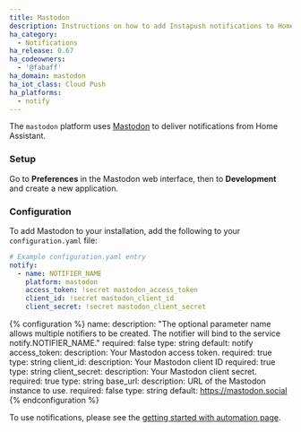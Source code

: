 ```yaml
---
title: Mastodon
description: Instructions on how to add Instapush notifications to Home Assistant.
ha_category:
  - Notifications
ha_release: 0.67
ha_codeowners:
  - '@fabaff'
ha_domain: mastodon
ha_iot_class: Cloud Push
ha_platforms:
  - notify
---
```


The `mastodon` platform uses [Mastodon](https://joinmastodon.org/) to deliver notifications from Home Assistant.

### Setup

Go to **Preferences** in the Mastodon web interface, then to **Development** and create a new application.

### Configuration

To add Mastodon to your installation, add the following to your `configuration.yaml` file:

```yaml
# Example configuration.yaml entry
notify:
  - name: NOTIFIER_NAME
    platform: mastodon
    access_token: !secret mastodon_access_token
    client_id: !secret mastodon_client_id
    client_secret: !secret mastodon_client_secret
```

{% configuration %}
name:
  description: "The optional parameter name allows multiple notifiers to be created. The notifier will bind to the service notify.NOTIFIER_NAME."
  required: false
  type: string
  default: notify
access_token:
  description: Your Mastodon access token.
  required: true
  type: string
client_id:
  description: Your Mastodon client ID
  required: true
  type: string
client_secret:
  description: Your Mastodon client secret.
  required: true
  type: string
base_url:
  description: URL of the Mastodon instance to use.
  required: false
  type: string
  default: https://mastodon.social
{% endconfiguration %}

To use notifications, please see the [getting started with automation page](/getting-started/automation/).
